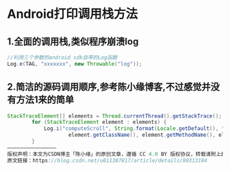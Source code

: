 # Android打印调用栈方法

## 1.全面的调用栈,类似程序崩溃log

```java
//利用三个参数的android sdk自带的Log函数
Log.e(TAG, "xxxxxxx", new Throwable("log"));
```

## 2.简洁的源码调用顺序,参考陈小缘博客,不过感觉并没有方法1来的简单

```java
StackTraceElement[] elements = Thread.currentThread().getStackTrace();
        for (StackTraceElement element : elements) {
            Log.i("computeScroll", String.format(Locale.getDefault(), "%s----->%s\tline: %d",
                    element.getClassName(), element.getMethodName(), element.getLineNumber()));
        }
————————————————
版权声明：本文为CSDN博主「陈小缘」的原创文章，遵循 CC 4.0 BY 版权协议，转载请附上原文出处链接及本声明。
原文链接：https://blog.csdn.net/u011387817/article/details/80313184
```

